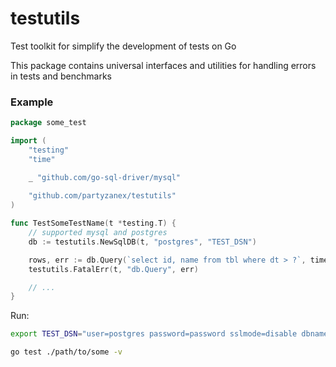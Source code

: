 # testutils

Test toolkit for simplify the development of tests on Go

This package contains universal interfaces and utilities for handling errors in tests and benchmarks

### Example

```go
package some_test

import (
	"testing"
	"time"

	_ "github.com/go-sql-driver/mysql"
	
	"github.com/partyzanex/testutils"
)

func TestSomeTestName(t *testing.T) {
	// supported mysql and postgres
	db := testutils.NewSqlDB(t, "postgres", "TEST_DSN")

	rows, err := db.Query(`select id, name from tbl where dt > ?`, time.Now())
	testutils.FatalErr(t, "db.Query", err)

	// ...
}
```

Run:
```bash
export TEST_DSN="user=postgres password=password sslmode=disable dbname=testdb"

go test ./path/to/some -v
```
